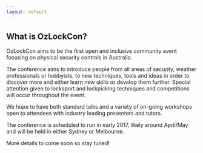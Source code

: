 ```yaml
---
layout: default
---
```


## What is OzLockCon?

OzLockCon aims to be the first open and inclusive community event focusing on physical security controls in Australia.

The conference aims to introduce people from all areas of security, weather professionals or hobbyists, to new techniques, tools and ideas in order to discover more and either learn new skills or develop them further. Special attention given to locksport and lockpicking techniques and competitions will occur throughout the event.

We hope to have both standard talks and a variety of on-going workshops open to attendees with industry leading presenters and tutors.

The conference is scheduled to run in early 2017, likely around April/May and will be held in either Sydney or Melbourne.

More details to come soon so stay tuned!
